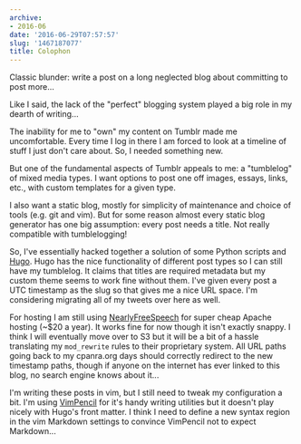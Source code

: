 ```yaml
---
archive:
- 2016-06
date: '2016-06-29T07:57:57'
slug: '1467187077'
title: Colophon
---
```


Classic blunder: write a post on a long neglected blog about committing to
post more... 

Like I said, the lack of the "perfect" blogging system played a big role
in my dearth of writing...

The inability for me to "own" my content on Tumblr made me uncomfortable.
Every time I log in there I am forced to look at a timeline of stuff I just
don't care about. So, I needed something new.

But one of the fundamental aspects of Tumblr appeals to me: a "tumblelog"
of mixed media types. I want options to post one off images, essays,
links, etc., with custom templates for a given type.

I also want a static blog, mostly for simplicity of maintenance and choice
of tools (e.g. git and vim). But for some reason almost every static blog
generator has one big assumption: every post needs a title. Not really
compatible with tumblelogging!

So, I've essentially hacked together a solution of some Python scripts and
[Hugo][1]. Hugo has the nice functionality of different post types so
I can still have my tumblelog. It claims that titles are required metadata
but my custom theme seems to work fine without them. I've given every post
a UTC timestamp as the slug so that gives me a nice URL space. I'm
considering migrating all of my tweets over here as well.

For hosting I am still using [NearlyFreeSpeech][2] for super cheap Apache
hosting (~$20 a year). It works fine for now though it isn't exactly
snappy. I think I will eventually move over to S3 but it will be a bit of
a hassle translating my `mod_rewrite` rules to their proprietary system.
All URL paths going back to my cpanra.org days should correctly redirect
to the new timestamp paths, though if anyone on the internet has ever
linked to this blog, no search engine knows about it...

I'm writing these posts in vim, but I still need to tweak my configuration
a bit. I'm using [VimPencil][3] for it's handy writing utilities but it
doesn't play nicely with Hugo's front matter. I think I need to define
a new syntax region in the vim Markdown settings to convince VimPencil not
to expect Markdown...

[1]: https://gohugo.io/
[2]: https://www.nearlyfreespeech.net/
[3]: https://github.com/reedes/vim-pencil

